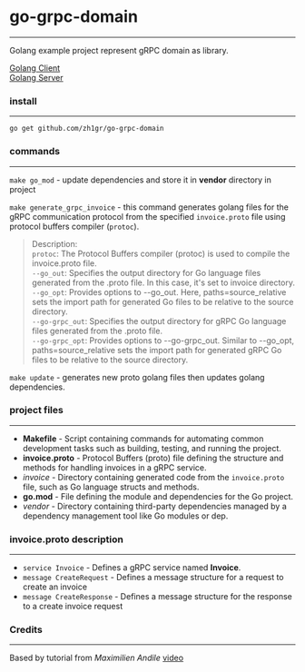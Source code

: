 # go-grpc-domain

---

Golang example project represent gRPC domain as library.

[Golang Client](https://github.com/zh1gr/go-grpc-client)<br>
[Golang Server](https://github.com/zh1gr/go-grpc-server)

### install

---

```shell
go get github.com/zh1gr/go-grpc-domain
```

### commands

---

`make go_mod` - update dependencies and store it in **vendor** directory in project

`make generate_grpc_invoice` - this command generates golang files for the gRPC communication protocol from the specified `invoice.proto` file using protocol buffers compiler (`protoc`).<br>
> Description:<br>
> `protoc`: The Protocol Buffers compiler (protoc) is used to compile the invoice.proto file.<br>
> `--go_out`: Specifies the output directory for Go language files generated from the .proto file. In this case, it's set to invoice directory.<br>
> `--go_opt`: Provides options to --go_out. Here, paths=source_relative sets the import path for generated Go files to be relative to the source directory.<br>
> `--go-grpc_out`: Specifies the output directory for gRPC Go language files generated from the .proto file.<br>
> `--go-grpc_opt`: Provides options to --go-grpc_out. Similar to --go_opt, paths=source_relative sets the import path for generated gRPC Go files to be relative to the source directory.<br>

`make update` - generates new proto golang files then updates golang dependencies.

### project files

---

 - **Makefile** - Script containing commands for automating common development tasks such as building, testing, and running the project.
 - **invoice.proto** - Protocol Buffers (proto) file defining the structure and methods for handling invoices in a gRPC service.
 - *invoice* - Directory containing generated code from the `invoice.proto` file, such as Go language structs and methods.
 - **go.mod** - File defining the module and dependencies for the Go project.
 - *vendor* - Directory containing third-party dependencies managed by a dependency management tool like Go modules or dep.

### invoice.proto description

---

 - `service Invoice` - Defines a gRPC service named **Invoice**.
 - `message CreateRequest` - Defines a message structure for a request to create an invoice 
 - `message CreateResponse` - Defines a message structure for the response to a create invoice request

### Credits

---

Based by tutorial from _Maximilien Andile_ [video](https://youtu.be/gbrPMv_GuQY)
